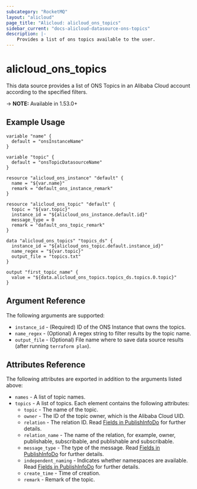 ```yaml
---
subcategory: "RocketMQ"
layout: "alicloud"
page_title: "Alicloud: alicloud_ons_topics"
sidebar_current: "docs-alicloud-datasource-ons-topics"
description: |-
    Provides a list of ons topics available to the user.
---
```


# alicloud\_ons\_topics

This data source provides a list of ONS Topics in an Alibaba Cloud account according to the specified filters.

-> **NOTE:** Available in 1.53.0+

## Example Usage

```
variable "name" {
  default = "onsInstanceName"
}

variable "topic" {
  default = "onsTopicDatasourceName"
}

resource "alicloud_ons_instance" "default" {
  name = "${var.name}"
  remark = "default_ons_instance_remark"
}

resource "alicloud_ons_topic" "default" {
  topic = "${var.topic}"
  instance_id = "${alicloud_ons_instance.default.id}"
  message_type = 0
  remark = "dafault_ons_topic_remark"
}

data "alicloud_ons_topics" "topics_ds" {
  instance_id = "${alicloud_ons_topic.default.instance_id}"
  name_regex = "${var.topic}"
  output_file = "topics.txt"
}

output "first_topic_name" {
  value = "${data.alicloud_ons_topics.topics_ds.topics.0.topic}"
}
```

## Argument Reference

The following arguments are supported:

* `instance_id` - (Required) ID of the ONS Instance that owns the topics.
* `name_regex` - (Optional) A regex string to filter results by the topic name. 
* `output_file` - (Optional) File name where to save data source results (after running `terraform plan`).

## Attributes Reference

The following attributes are exported in addition to the arguments listed above:

* `names` - A list of topic names.
* `topics` - A list of topics. Each element contains the following attributes:
  * `topic` - The name of the topic.
  * `owner` - The ID of the topic owner, which is the Alibaba Cloud UID.
  * `relation` - The relation ID. Read [Fields in PublishInfoDo](https://www.alibabacloud.com/help/doc-detail/29590.html) for further details.
  * `relation_name` - The name of the relation, for example, owner, publishable, subscribable, and publishable and subscribable.
  * `message_type` - The type of the message. Read [Fields in PublishInfoDo](https://www.alibabacloud.com/help/doc-detail/29590.html) for further details.
  * `independent_naming` - Indicates whether namespaces are available. Read [Fields in PublishInfoDo](https://www.alibabacloud.com/help/doc-detail/29590.html) for further details.
  * `create_time` - Time of creation.
  * `remark` - Remark of the topic.
